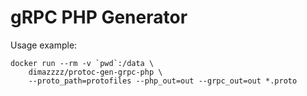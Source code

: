 # gRPC PHP Generator

Usage example:

```
docker run --rm -v `pwd`:/data \
    dimazzzz/protoc-gen-grpc-php \
    --proto_path=protofiles --php_out=out --grpc_out=out *.proto
```
